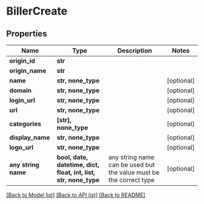 # BillerCreate


## Properties
Name | Type | Description | Notes
------------ | ------------- | ------------- | -------------
**origin_id** | **str** |  | 
**origin_name** | **str** |  | 
**name** | **str, none_type** |  | [optional] 
**domain** | **str, none_type** |  | [optional] 
**login_url** | **str, none_type** |  | [optional] 
**url** | **str, none_type** |  | [optional] 
**categories** | **[str], none_type** |  | [optional] 
**display_name** | **str, none_type** |  | [optional] 
**logo_url** | **str, none_type** |  | [optional] 
**any string name** | **bool, date, datetime, dict, float, int, list, str, none_type** | any string name can be used but the value must be the correct type | [optional]

[[Back to Model list]](../README.md#documentation-for-models) [[Back to API list]](../README.md#documentation-for-api-endpoints) [[Back to README]](../README.md)


